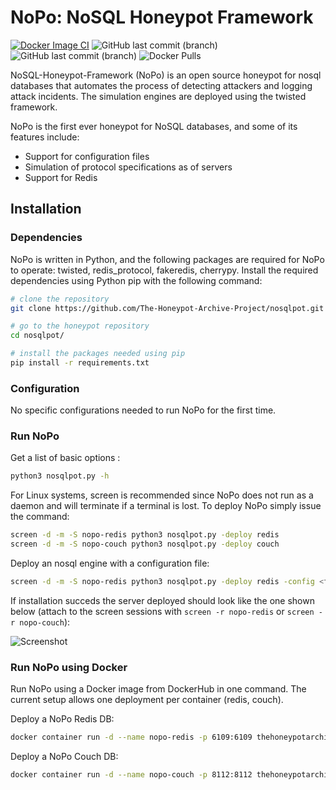 # NoPo: NoSQL Honeypot Framework
[![Docker Image CI](https://github.com/The-Honeypot-Archive-Project/nosqlpot/actions/workflows/docker-image.yml/badge.svg)](https://github.com/The-Honeypot-Archive-Project/nosqlpot/actions/workflows/docker-image.yml)
![GitHub last commit (branch)](https://img.shields.io/github/last-commit/The-Honeypot-Archive-Project/nosqlpot)
![GitHub last commit (branch)](https://img.shields.io/badge/python-3.8.10-brightgreen)
![Docker Pulls](https://img.shields.io/docker/pulls/thehoneypotarchiveproject/nosqlpot?color=green)

NoSQL-Honeypot-Framework (NoPo) is an open source honeypot for nosql databases that automates the process of detecting attackers and logging attack incidents. The simulation engines are deployed using the twisted framework. 

NoPo is the first ever honeypot for NoSQL databases, and some of its features include:

- Support for configuration files
- Simulation of protocol specifications as of servers
- Support for Redis

## Installation

### Dependencies

NoPo is written in Python, and the following packages are required for NoPo to operate: twisted, redis_protocol, fakeredis, cherrypy. Install the required dependencies using Python pip with the following command:

```bash
# clone the repository
git clone https://github.com/The-Honeypot-Archive-Project/nosqlpot.git

# go to the honeypot repository
cd nosqlpot/

# install the packages needed using pip
pip install -r requirements.txt
```

### Configuration

No specific configurations needed to run NoPo for the first time.

### Run NoPo

Get a list of basic options :
```bash
python3 nosqlpot.py -h
```

For Linux systems, screen is recommended since NoPo does not run as a daemon and will terminate if a terminal is lost. To deploy NoPo simply issue the command:

```bash
screen -d -m -S nopo-redis python3 nosqlpot.py -deploy redis
screen -d -m -S nopo-couch python3 nosqlpot.py -deploy couch
```

Deploy an nosql engine with a configuration file:

```bash
screen -d -m -S nopo-redis python3 nosqlpot.py -deploy redis -config <filename>
```

If installation succeds the server deployed should look like the one shown below (attach to the screen sessions with `screen -r nopo-redis` or `screen -r nopo-couch`):

![Screenshot](http://i.imgur.com/4cCX3Me.png)


### Run NoPo using Docker

Run NoPo using a Docker image from DockerHub in one command. The current setup allows one deployment per container (redis, couch).

Deploy a NoPo Redis DB:
```bash
docker container run -d --name nopo-redis -p 6109:6109 thehoneypotarchiveproject/nosqlpot:latest python3 nosqlpot.py -deploy redis
```

Deploy a NoPo Couch DB:
```bash
docker container run -d --name nopo-couch -p 8112:8112 thehoneypotarchiveproject/nosqlpot:latest python3 nosqlpot.py -deploy couch
```
